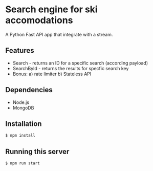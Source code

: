 # Search engine for ski accomodations
A Python Fast API app that integrate with a stream.

## Features
- Search - returns an ID for a specific search (according payload)
- SearchById - returns the results for specfic search key
- Bonus:
    a) rate limiter
    b) Stateless API

## Dependencies
- Node.js
- MongoDB

## Installation

```bash
$ npm install
```

## Running this server 

```bash
$ npm run start
```